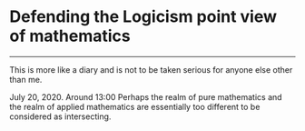 # Defending the Logicism point view of mathematics

---------------------

This is more like a diary and is not to be taken serious for anyone else other than me.

July 20, 2020. Around 13:00
Perhaps the realm of pure mathematics and the realm of applied mathematics are essentially too different to be considered as intersecting.
